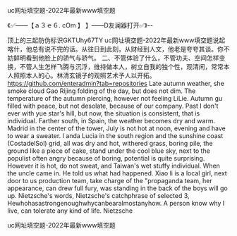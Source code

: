 uc网址填空题-2022年最新www填空题

《✅——【ａ３ｅ６. cOm 】 】——D友澜器打开✅》--

顶上的三起防伪标识GKTUhy67TY
uc网址填空题-2022年最新www填空题说起喀什，他总有说不完的话。从往日到此刻，从财经到人文，他老是夸夸其谈。你不妨鲜明看到他脸上的骄气与骄气。
二、不管体验了什么，不管功夫、空间怎样变换，不管人生怎样飞腾与沉浮，维持做本人，树立自我的独个性，观清闲，常常本人照照本人的心。林清玄镜子的观照艺术予人以开拓。
https://github.com/enteradmin?tab=repositories
Late autumn weather, she smoke cloud Gao Rijing folding of the day, but does not dim.
The temperature of the autumn piercing, however not feeling LiLie.
Autumn gu filled with peace, but not desolate, because of our company.
Past I don't ever with yue star's hill, but now, the situation is consistent, that is individual.
Farther south, in Spain, the weather becomes dry and warm.
Madrid in the center of the tower, July is not hot at noon, evening and have to wear a sweater.
I anda Lucia in the south region and the sunshine coast (CostadelSol) grid, all was dry and hot, withered grass, boring pile, the ground like a piece of cake, stand under the cool blue sky, next to the populist often angry because of boring, potential is quite surprising.
However it is hot, do not sweat, and Taiwan's wet stuffy individual.
When the uncle came in.
He told us what had happened.
Xiao li is a local girl, next door to us production team, take charge of the "propaganda team, her appearance, can drew full fury, was standing in the back of the boys will go up.
Nietzsche's words, Nietzsche's catchphrase of selected 3, Hewhohasastrongenoughwhycanbearalmostanyhow. A person know why I live, can tolerate any kind of life.
Nietzsche




uc网址填空题-2022年最新www填空题
